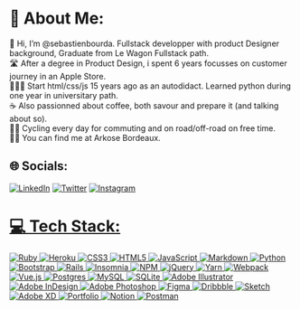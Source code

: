 <h1>💫 About Me:</h1>

<p>👋 Hi, I’m @sebastienbourda. Fullstack developper with product Designer background, Graduate from Le Wagon Fullstack path.<br>🛣 After a degree in Product Design, i spent 6 years focusses on customer journey in an Apple Store.<br>👨🏻‍💻 Start html/css/js 15 years ago as an autodidact. Learned python during one year in universitary path.<br>☕️ Also passionned about coffee, both savour and prepare it (and talking about so).<br>🚴🏻 Cycling every day for commuting and on road/off-road on free time.<br>🧗🏻 You can find me at Arkose Bordeaux. </p>

<h2>🌐 Socials:</h2>

<p></a> <a href="https://linkedin.com/in/www.linkedin.com/in/sebastien-bourda"><img src="https://img.shields.io/badge/LinkedIn-%230077B5.svg?logo=linkedin&logoColor=white" alt="LinkedIn" /></a>  <a href="https://twitter.com/@SebastienBourda"><img src="https://img.shields.io/badge/Twitter-%231DA1F2.svg?logo=Twitter&logoColor=white" alt="Twitter" /></a>  <a href="https://instagram.com/justcallmesebb"><img src="https://img.shields.io/badge/Instagram-%23E4405F.svg?logo=Instagram&logoColor=white" alt="Instagram" /></p>

<h1>💻 Tech Stack:</h1>

<p><img src="https://img.shields.io/badge/ruby-%23CC342D.svg?style=for-the-badge&logo=ruby&logoColor=white" alt="Ruby" /> <img src="https://img.shields.io/badge/heroku-%23430098.svg?style=for-the-badge&logo=heroku&logoColor=white" alt="Heroku" /> <img src="https://img.shields.io/badge/css3-%231572B6.svg?style=for-the-badge&logo=css3&logoColor=white" alt="CSS3" /> <img src="https://img.shields.io/badge/html5-%23E34F26.svg?style=for-the-badge&logo=html5&logoColor=white" alt="HTML5" /> <img src="https://img.shields.io/badge/javascript-%23323330.svg?style=for-the-badge&logo=javascript&logoColor=%23F7DF1E" alt="JavaScript" /> <img src="https://img.shields.io/badge/markdown-%23000000.svg?style=for-the-badge&logo=markdown&logoColor=white" alt="Markdown" /> <img src="https://img.shields.io/badge/python-3670A0?style=for-the-badge&logo=python&logoColor=ffdd54" alt="Python" /> <img src="https://img.shields.io/badge/bootstrap-%23563D7C.svg?style=for-the-badge&logo=bootstrap&logoColor=white" alt="Bootstrap" />  <img src="https://img.shields.io/badge/rails-%23CC0000.svg?style=for-the-badge&logo=ruby-on-rails&logoColor=white" alt="Rails" /> <img src="https://img.shields.io/badge/Insomnia-black?style=for-the-badge&logo=insomnia&logoColor=5849BE" alt="Insomnia" /> <img src="https://img.shields.io/badge/NPM-%23000000.svg?style=for-the-badge&logo=npm&logoColor=white" alt="NPM" /> <img src="https://img.shields.io/badge/jquery-%230769AD.svg?style=for-the-badge&logo=jquery&logoColor=white" alt="jQuery" /> <img src="https://img.shields.io/badge/yarn-%232C8EBB.svg?style=for-the-badge&logo=yarn&logoColor=white" alt="Yarn" /> <img src="https://img.shields.io/badge/webpack-%238DD6F9.svg?style=for-the-badge&logo=webpack&logoColor=black" alt="Webpack" /> <img src="https://img.shields.io/badge/vuejs-%2335495e.svg?style=for-the-badge&logo=vuedotjs&logoColor=%234FC08D" alt="Vue.js" /> <img src="https://img.shields.io/badge/postgres-%23316192.svg?style=for-the-badge&logo=postgresql&logoColor=white" alt="Postgres" /> <img src="https://img.shields.io/badge/mysql-%2300f.svg?style=for-the-badge&logo=mysql&logoColor=white" alt="MySQL" /> <img src="https://img.shields.io/badge/sqlite-%2307405e.svg?style=for-the-badge&logo=sqlite&logoColor=white" alt="SQLite" /> <img src="https://img.shields.io/badge/adobeillustrator-%23FF9A00.svg?style=for-the-badge&logo=adobeillustrator&logoColor=white" alt="Adobe Illustrator" /> <img src="https://img.shields.io/badge/Adobe%20InDesign-49021F?style=for-the-badge&logo=adobeindesign&logoColor=white" alt="Adobe InDesign" /> <img src="https://img.shields.io/badge/adobephotoshop-%2331A8FF.svg?style=for-the-badge&logo=adobephotoshop&logoColor=white" alt="Adobe Photoshop" /> <img src="https://img.shields.io/badge/figma-%23F24E1E.svg?style=for-the-badge&logo=figma&logoColor=white" alt="Figma" /> <img src="https://img.shields.io/badge/Dribbble-EA4C89?style=for-the-badge&logo=dribbble&logoColor=white" alt="Dribbble" /> <img src="https://img.shields.io/badge/Sketch-FFB387?style=for-the-badge&logo=sketch&logoColor=black" alt="Sketch" /> <img src="https://img.shields.io/badge/Adobe%20XD-470137?style=for-the-badge&logo=Adobe%20XD&logoColor=#FF61F6" alt="Adobe XD" /> <img src="https://img.shields.io/badge/Portfolio-%23000000.svg?style=for-the-badge&logo=firefox&logoColor=#FF7139" alt="Portfolio" /> <img src="https://img.shields.io/badge/Notion-%23000000.svg?style=for-the-badge&logo=notion&logoColor=white" alt="Notion" /> <img src="https://img.shields.io/badge/Postman-FF6C37?style=for-the-badge&logo=postman&logoColor=white" alt="Postman" /></p>
